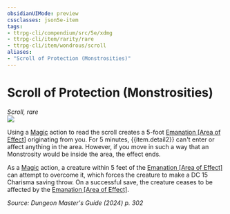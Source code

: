 ```yaml
---
obsidianUIMode: preview
cssclasses: json5e-item
tags:
- ttrpg-cli/compendium/src/5e/xdmg
- ttrpg-cli/item/rarity/rare
- ttrpg-cli/item/wondrous/scroll
aliases: 
- "Scroll of Protection (Monstrosities)"
---
```

# Scroll of Protection (Monstrosities)
*Scroll, rare*  
![](Mechanics/items/img/scroll-of-protection.webp#right)


Using a [Magic](Mechanics/rules/actions.md#Magic) action to read the scroll creates a 5-foot [Emanation [Area of Effect]](Mechanics/rules/variant-rules/emanation-area-of-effect-xphb.md) originating from you. For 5 minutes, {{item.detail2}} can't enter or affect anything in the area. However, if you move in such a way that an Monstrosity would be inside the area, the effect ends.

As a [Magic](Mechanics/rules/actions.md#Magic) action, a creature within 5 feet of the [Emanation [Area of Effect]](Mechanics/rules/variant-rules/emanation-area-of-effect-xphb.md) can attempt to overcome it, which forces the creature to make a DC 15 Charisma saving throw. On a successful save, the creature ceases to be affected by the [Emanation [Area of Effect]](Mechanics/rules/variant-rules/emanation-area-of-effect-xphb.md).

*Source: Dungeon Master's Guide (2024) p. 302*